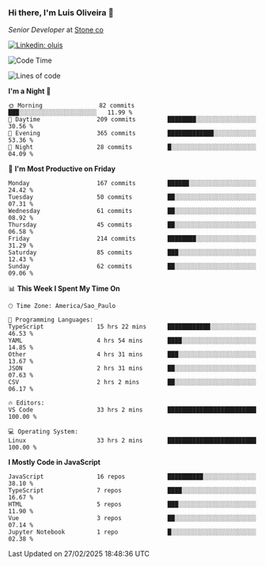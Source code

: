 ### Hi there, I'm Luis Oliveira 👋
*Senior Developer* at [Stone co](https://www.stone.com.br)  

[![Linkedin: oluis](https://img.shields.io/badge/-ooluis-blue?style=flat-square&logo=Linkedin&logoColor=white&link=https://www.linkedin.com/in/ooluis)](https://www.linkedin.com/in/ooluis/)

<!--START_SECTION:waka-->
![Code Time](http://img.shields.io/badge/Code%20Time-4%2C610%20hrs%2040%20mins-blue)

![Lines of code](https://img.shields.io/badge/From%20Hello%20World%20I%27ve%20Written-360.7%20thousand%20lines%20of%20code-blue)

**I'm a Night 🦉** 

```text
🌞 Morning                82 commits          ███░░░░░░░░░░░░░░░░░░░░░░   11.99 % 
🌆 Daytime                209 commits         ████████░░░░░░░░░░░░░░░░░   30.56 % 
🌃 Evening                365 commits         █████████████░░░░░░░░░░░░   53.36 % 
🌙 Night                  28 commits          █░░░░░░░░░░░░░░░░░░░░░░░░   04.09 % 
```
📅 **I'm Most Productive on Friday** 

```text
Monday                   167 commits         ██████░░░░░░░░░░░░░░░░░░░   24.42 % 
Tuesday                  50 commits          ██░░░░░░░░░░░░░░░░░░░░░░░   07.31 % 
Wednesday                61 commits          ██░░░░░░░░░░░░░░░░░░░░░░░   08.92 % 
Thursday                 45 commits          ██░░░░░░░░░░░░░░░░░░░░░░░   06.58 % 
Friday                   214 commits         ████████░░░░░░░░░░░░░░░░░   31.29 % 
Saturday                 85 commits          ███░░░░░░░░░░░░░░░░░░░░░░   12.43 % 
Sunday                   62 commits          ██░░░░░░░░░░░░░░░░░░░░░░░   09.06 % 
```


📊 **This Week I Spent My Time On** 

```text
🕑︎ Time Zone: America/Sao_Paulo

💬 Programming Languages: 
TypeScript               15 hrs 22 mins      ████████████░░░░░░░░░░░░░   46.53 % 
YAML                     4 hrs 54 mins       ████░░░░░░░░░░░░░░░░░░░░░   14.85 % 
Other                    4 hrs 31 mins       ███░░░░░░░░░░░░░░░░░░░░░░   13.67 % 
JSON                     2 hrs 31 mins       ██░░░░░░░░░░░░░░░░░░░░░░░   07.63 % 
CSV                      2 hrs 2 mins        ██░░░░░░░░░░░░░░░░░░░░░░░   06.17 % 

🔥 Editors: 
VS Code                  33 hrs 2 mins       █████████████████████████   100.00 % 

💻 Operating System: 
Linux                    33 hrs 2 mins       █████████████████████████   100.00 % 
```

**I Mostly Code in JavaScript** 

```text
JavaScript               16 repos            ██████████░░░░░░░░░░░░░░░   38.10 % 
TypeScript               7 repos             ████░░░░░░░░░░░░░░░░░░░░░   16.67 % 
HTML                     5 repos             ███░░░░░░░░░░░░░░░░░░░░░░   11.90 % 
Vue                      3 repos             ██░░░░░░░░░░░░░░░░░░░░░░░   07.14 % 
Jupyter Notebook         1 repo              █░░░░░░░░░░░░░░░░░░░░░░░░   02.38 % 
```




 Last Updated on 27/02/2025 18:48:36 UTC
<!--END_SECTION:waka-->
